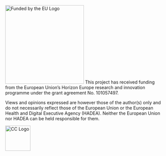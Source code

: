 <img src="https://ediaqi.eu/themes/custom/ediaqi01/images/EN_FundedbytheEU_RGB_POS.png" alt="Funded by the EU Logo" width="250">
This project has received funding from the European Union’s Horizon Europe research and innovation programme under the grant agreement No. 101057497.

Views and opinions expressed are however those of the author(s) only and do not necessarily reflect those of the European Union or the European Health and Digital Executive Agency (HADEA). Neither the European Union nor HADEA can be held responsible for them.

<img src="https://ediaqi.eu/themes/custom/ediaqi01/images/cc-by.svg" alt="CC Logo" width="80">
